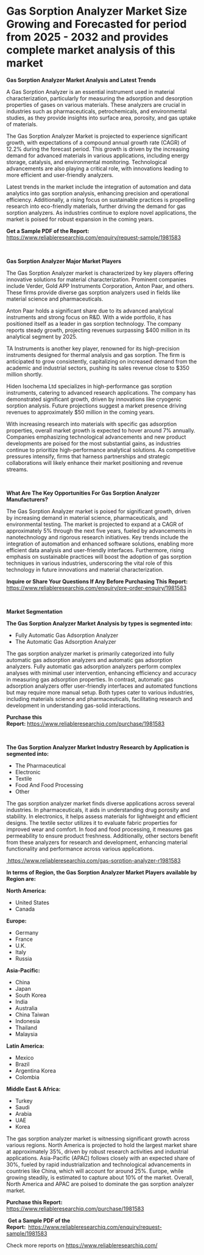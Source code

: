 <p><h1>Gas Sorption Analyzer Market Size Growing and Forecasted for period from 2025 - 2032 and provides complete market analysis of this market</h1></p><p><strong>Gas Sorption Analyzer Market Analysis and Latest Trends</strong></p>
<p><p>A Gas Sorption Analyzer is an essential instrument used in material characterization, particularly for measuring the adsorption and desorption properties of gases on various materials. These analyzers are crucial in industries such as pharmaceuticals, petrochemicals, and environmental studies, as they provide insights into surface area, porosity, and gas uptake of materials. </p><p>The Gas Sorption Analyzer Market is projected to experience significant growth, with expectations of a compound annual growth rate (CAGR) of 12.2% during the forecast period. This growth is driven by the increasing demand for advanced materials in various applications, including energy storage, catalysis, and environmental monitoring. Technological advancements are also playing a critical role, with innovations leading to more efficient and user-friendly analyzers. </p><p>Latest trends in the market include the integration of automation and data analytics into gas sorption analysis, enhancing precision and operational efficiency. Additionally, a rising focus on sustainable practices is propelling research into eco-friendly materials, further driving the demand for gas sorption analyzers. As industries continue to explore novel applications, the market is poised for robust expansion in the coming years.</p></p>
<p><strong>Get a Sample PDF of the Report:&nbsp;</strong> <a href="https://www.reliableresearchiq.com/enquiry/request-sample/1981583?utm_campaign=2592&utm_medium=2&utm_source=Github&utm_content=ia&utm_term=20022025&utm_id=gas-sorption-analyzer">https://www.reliableresearchiq.com/enquiry/request-sample/1981583</a></p>
<p>&nbsp;</p>
<p><strong>Gas Sorption Analyzer Major Market Players</strong></p>
<p><p>The Gas Sorption Analyzer market is characterized by key players offering innovative solutions for material characterization. Prominent companies include Verder, Gold APP Instruments Corporation, Anton Paar, and others. These firms provide diverse gas sorption analyzers used in fields like material science and pharmaceuticals.</p><p>Anton Paar holds a significant share due to its advanced analytical instruments and strong focus on R&D. With a wide portfolio, it has positioned itself as a leader in gas sorption technology. The company reports steady growth, projecting revenues surpassing $400 million in its analytical segment by 2025.</p><p>TA Instruments is another key player, renowned for its high-precision instruments designed for thermal analysis and gas sorption. The firm is anticipated to grow consistently, capitalizing on increased demand from the academic and industrial sectors, pushing its sales revenue close to $350 million shortly.</p><p>Hiden Isochema Ltd specializes in high-performance gas sorption instruments, catering to advanced research applications. The company has demonstrated significant growth, driven by innovations like cryogenic sorption analysis. Future projections suggest a market presence driving revenues to approximately $50 million in the coming years.</p><p>With increasing research into materials with specific gas adsorption properties, overall market growth is expected to hover around 7% annually. Companies emphasizing technological advancements and new product developments are poised for the most substantial gains, as industries continue to prioritize high-performance analytical solutions. As competitive pressures intensify, firms that harness partnerships and strategic collaborations will likely enhance their market positioning and revenue streams.</p></p>
<p>&nbsp;</p>
<p><strong>What Are The Key Opportunities For Gas Sorption Analyzer Manufacturers?</strong></p>
<p><p>The Gas Sorption Analyzer market is poised for significant growth, driven by increasing demand in material science, pharmaceuticals, and environmental testing. The market is projected to expand at a CAGR of approximately 5% through the next five years, fueled by advancements in nanotechnology and rigorous research initiatives. Key trends include the integration of automation and enhanced software solutions, enabling more efficient data analysis and user-friendly interfaces. Furthermore, rising emphasis on sustainable practices will boost the adoption of gas sorption techniques in various industries, underscoring the vital role of this technology in future innovations and material characterization.</p></p>
<p><strong>Inquire or Share Your Questions If Any Before Purchasing This Report:</strong> <a href="https://www.reliableresearchiq.com/enquiry/pre-order-enquiry/1981583?utm_campaign=2592&utm_medium=2&utm_source=Github&utm_content=ia&utm_term=20022025&utm_id=gas-sorption-analyzer">https://www.reliableresearchiq.com/enquiry/pre-order-enquiry/1981583</a></p>
<p>&nbsp;</p>
<p><strong>Market Segmentation</strong></p>
<p><strong>The Gas Sorption Analyzer Market Analysis by types is segmented into:</strong></p>
<p><ul><li>Fully Automatic Gas Adsorption Analyzer</li><li>The Automatic Gas Adsorption Analyzer</li></ul></p>
<p><p>The gas sorption analyzer market is primarily categorized into fully automatic gas adsorption analyzers and automatic gas adsorption analyzers. Fully automatic gas adsorption analyzers perform complex analyses with minimal user intervention, enhancing efficiency and accuracy in measuring gas adsorption properties. In contrast, automatic gas adsorption analyzers offer user-friendly interfaces and automated functions but may require more manual setup. Both types cater to various industries, including materials science and pharmaceuticals, facilitating research and development in understanding gas-solid interactions.</p></p>
<p><strong>Purchase this Report:&nbsp;</strong><a href="https://www.reliableresearchiq.com/purchase/1981583?utm_campaign=2592&utm_medium=2&utm_source=Github&utm_content=ia&utm_term=20022025&utm_id=gas-sorption-analyzer">https://www.reliableresearchiq.com/purchase/1981583</a></p>
<p>&nbsp;</p>
<p><strong>The Gas Sorption Analyzer Market Industry Research by Application is segmented into:</strong></p>
<p><ul><li>The Pharmaceutical</li><li>Electronic</li><li>Textile</li><li>Food And Food Processing</li><li>Other</li></ul></p>
<p><p>The gas sorption analyzer market finds diverse applications across several industries. In pharmaceuticals, it aids in understanding drug porosity and stability. In electronics, it helps assess materials for lightweight and efficient designs. The textile sector utilizes it to evaluate fabric properties for improved wear and comfort. In food and food processing, it measures gas permeability to ensure product freshness. Additionally, other sectors benefit from these analyzers for research and development, enhancing material functionality and performance across various applications.</p></p>
<p><a href="https://www.reliableresearchiq.com/gas-sorption-analyzer-r1981583?utm_campaign=2592&utm_medium=2&utm_source=Github&utm_content=ia&utm_term=20022025&utm_id=gas-sorption-analyzer">&nbsp;https://www.reliableresearchiq.com/gas-sorption-analyzer-r1981583</a></p>
<p><strong>In terms of Region, the Gas Sorption Analyzer Market Players available by Region are:</strong></p>
<p>
    <p> <strong> North America: </strong>
        <ul>
            <li>United States</li>
            <li>Canada</li>
        </ul>
        </p> 
    <p> <strong> Europe: </strong>
        <ul>
            <li>Germany</li>
            <li>France</li>
            <li>U.K.</li>
            <li>Italy</li>
            <li>Russia</li>
        </ul>
        </p> 
    <p> <strong> Asia-Pacific: </strong>
        <ul>
            <li>China</li>
            <li>Japan</li>
            <li>South Korea</li>
            <li>India</li>
            <li>Australia</li>
            <li>China Taiwan</li>
            <li>Indonesia</li>
            <li>Thailand</li>
            <li>Malaysia</li>
        </ul>
        </p> 
    <p> <strong> Latin America: </strong>
        <ul>
            <li>Mexico</li>
            <li>Brazil</li>
            <li>Argentina Korea</li>
            <li>Colombia</li>
        </ul>
        </p> 
    <p> <strong> Middle East & Africa: </strong>
        <ul>
            <li>Turkey</li>
            <li>Saudi</li>
            <li>Arabia</li>
            <li>UAE</li>
            <li>Korea</li>
        </ul>
    </p>
    </p>
<p><p>The gas sorption analyzer market is witnessing significant growth across various regions. North America is projected to hold the largest market share at approximately 35%, driven by robust research activities and industrial applications. Asia-Pacific (APAC) follows closely with an expected share of 30%, fueled by rapid industrialization and technological advancements in countries like China, which will account for around 25%. Europe, while growing steadily, is estimated to capture about 10% of the market. Overall, North America and APAC are poised to dominate the gas sorption analyzer market.</p></p>
<p><strong>Purchase this Report: </strong><a href="https://www.reliableresearchiq.com/purchase/1981583?utm_campaign=2592&utm_medium=2&utm_source=Github&utm_content=ia&utm_term=20022025&utm_id=gas-sorption-analyzer">https://www.reliableresearchiq.com/purchase/1981583</a></p>
<p>&nbsp;<strong>Get a Sample PDF of the Report:&nbsp;&nbsp;</strong><a href="https://www.reliableresearchiq.com/enquiry/request-sample/1981583?utm_campaign=2592&utm_medium=2&utm_source=Github&utm_content=ia&utm_term=20022025&utm_id=gas-sorption-analyzer">https://www.reliableresearchiq.com/enquiry/request-sample/1981583</a></p>
<p><strong></strong></p>
<p>Check more reports on <a href="https://www.reliableresearchiq.com/?utm_campaign=2592&utm_medium=2&utm_source=Github&utm_content=ia&utm_term=20022025&utm_id=gas-sorption-analyzer">https://www.reliableresearchiq.com/</a></p>